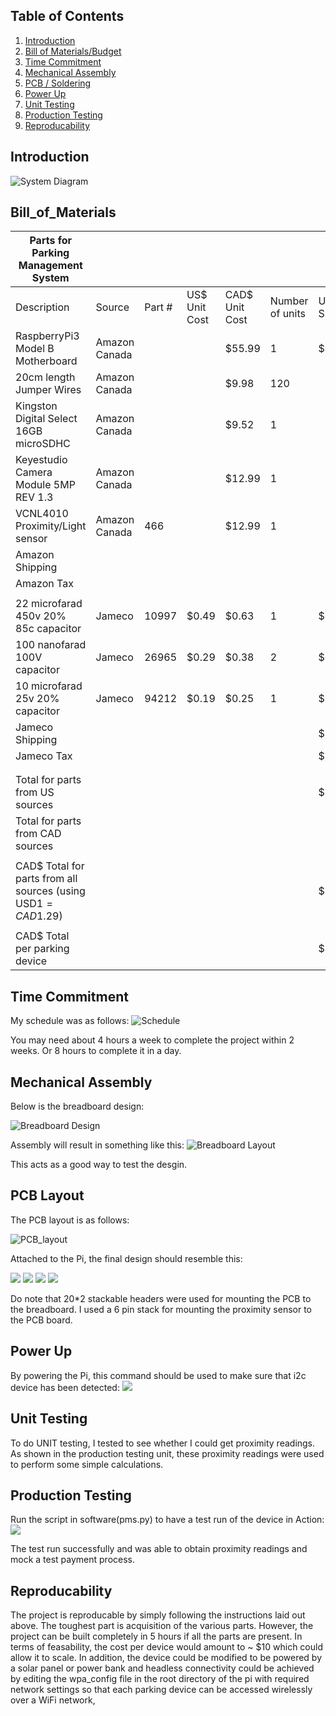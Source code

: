 
## Table of Contents
1. [Introduction](#introduction)
2. [Bill of Materials/Budget](#bill_of_materials)
3. [Time Commitment](#time_commitment)
4. [Mechanical Assembly](#mechanical_assembly)
5. [PCB / Soldering](#pcb_soldering)
6. [Power Up](#power_up)
7. [Unit Testing](#unit_testing)
8. [Production Testing](#production_testing)
9. [Reproducability](#reproduce)


## Introduction
![System Diagram](https://raw.githubusercontent.com/davista123/ParkingManagementSystem/master/documentation/sketch.png)


## Bill_of_Materials


| Parts for Parking Management System                          |               |        |               |                |                 |              |               |                                                                                                                 |          |   |
|--------------------------------------------------------------|---------------|--------|---------------|----------------|-----------------|--------------|---------------|-----------------------------------------------------------------------------------------------------------------|----------|---|
| Description                                                  | Source        | Part # | US$ Unit Cost | CAD$ Unit Cost | Number of units | US$ Subtotal | CAD$ Subtotal | Link                                                                                                            | Comments |   |
| RaspberryPi3 Model B Motherboard                             | Amazon Canada |        |               | $55.99         | 1               | $0.00        | $55.99        | https://www.amazon.ca/gp/product/B01CD5VC92/ref=oh_aui_detailpage_o01_s00?ie=UTF8&psc=1                         | None     |   |
| 20cm length Jumper Wires                                     | Amazon Canada |        |               | $9.98          | 120             |              | $9.98         | https://www.amazon.ca/gp/product/B01LZF1ZSZ/ref=oh_aui_detailpage_o00_s00?ie=UTF8&psc=1                         | None     |   |
| Kingston Digital Select 16GB microSDHC                       | Amazon Canada |        |               | $9.52          | 1               |              | $9.52         | https://www.amazon.ca/gp/product/B079H6PDCK/ref=oh_aui_detailpage_o00_s00?ie=UTF8&psc=1                         | None     |   |
| Keyestudio Camera Module 5MP REV 1.3                         | Amazon Canada |        |               | $12.99         | 1               |              | $12.99        | https://www.amazon.ca/gp/product/B073RCXGQS/ref=oh_aui_detailpage_o01_s00?ie=UTF8&psc=1                         | None     |   |
| VCNL4010 Proximity/Light sensor                              | Amazon Canada | 466    |               | $12.99         | 1               |              | $12.99        | https://www.amazon.ca/gp/product/B008AS328Q/ref=oh_aui_detailpage_o02_s00?ie=UTF8&psc=1                         | None     |   |
| Amazon Shipping                                              |               |        |               |                |                 |              | $16.98        |                                                                                                                 |          |   |
| Amazon Tax                                                   |               |        |               |                |                 |              | $11.56        |                                                                                                                 |          |   |
|                                                              |               |        |               |                |                 |              |               |                                                                                                                 |          |   |
| 22 microfarad 450v  20% 85c capacitor                        | Jameco        | 10997  | $0.49         | $0.63          | 1               | $0.49        | $0.63         | https://www.jameco.com/z/A22-50-Illinois-Capacitor-22-micro-F-50-VDC-85-deg-C-Electrolytic-Capacitor_10997.html | None     |   |
| 100 nanofarad 100V capacitor                                 | Jameco        | 26965  | $0.29         | $0.38          | 2               | $0.29        | $0.38         | https://www.jameco.com/z/MY-1--1-uF-100-Volt-Mylar-Capacitor_26956.html                                         | None     |   |
| 10 microfarad 25v 20% capacitor                              | Jameco        | 94212  | $0.19         | $0.25          | 1               | $0.19        | $0.25         | https://www.jameco.com/z/10UF-25V-4X5-R-10uF-25V-20-Radial-Capacitor-85C-4x5x1-5mm_94212.html                   | None     |   |
| Jameco Shipping                                              |               |        |               |                |                 | $20.74       | $26.85        |                                                                                                                 |          |   |
| Jameco Tax                                                   |               |        |               |                |                 | $7.99        | $10.35        |                                                                                                                 |          |   |
|                                                              |               |        |               |                |                 |              |               |                                                                                                                 |          |   |
|                                                              |               |        |               |                |                 |              |               |                                                                                                                 |          |   |
| Total for parts from US sources                              |               |        |               |                |                 | $29.70       |               |                                                                                                                 |          |   |
| Total for parts from CAD sources                             |               |        |               |                |                 |              | $168.47       |                                                                                                                 |          |   |
|                                                              |               |        |               |                |                 |              |               |                                                                                                                 |          |   |
| CAD$ Total for parts from all sources (using USD$1=CAD$1.29) |               |        |               |                |                 | $208.86      |               |                                                                                                                 |          |   |
|                                                              |               |        |               |                |                 |              |               |                                                                                                                 |          |   |
| CAD$ Total per parking device                                |               |        |               |                |                 | $10.44       |               |                                                                                                                 |          |   |


## Time Commitment

My schedule was as follows:
![Schedule](https://raw.githubusercontent.com/davista123/ParkingManagementSystem/master/documentation/project%20schedule.png)

You may need about 4 hours a week to complete the project within 2 weeks. Or 8 hours to complete it in a day.

## Mechanical Assembly

Below is the breadboard design:

![Breadboard Design](https://raw.githubusercontent.com/davista123/ParkingManagementSystem/master/documentation/breadboard_design.PNG)

Assembly will result in something like this:
![Breadboard Layout](https://raw.githubusercontent.com/davista123/ParkingManagementSystem/master/documentation/breadboard_3.PNG)

This acts as a good way to test the desgin.

## PCB Layout

The PCB layout is as follows:

![PCB_layout](https://raw.githubusercontent.com/davista123/ParkingManagementSystem/master/documentation/wiring_diagram_3_pcb.jpg)

Attached to the Pi, the final design should resemble this:

![](https://raw.githubusercontent.com/davista123/ParkingManagementSystem/master/documentation/20181113_124534.jpg)
![](https://raw.githubusercontent.com/davista123/ParkingManagementSystem/master/documentation/20181201_202217.jpg)
![](https://raw.githubusercontent.com/davista123/ParkingManagementSystem/master/documentation/20181201_202234.jpg)
![](https://raw.githubusercontent.com/davista123/ParkingManagementSystem/master/documentation/20181201_202301.jpg)

Do note that 20*2 stackable headers  were used for mounting the PCB to the breadboard. I used a 6 pin stack for mounting the proximity sensor to the PCB board.

## Power Up
By powering the Pi, this command should be used to make sure that i2c device has been detected:
![](https://raw.githubusercontent.com/davista123/ParkingManagementSystem/master/documentation/i2c_test.PNG)

## Unit Testing

To do UNIT testing, I tested to see whether I could get proximity readings. As shown in the production testing unit, these proximity readings were used to perform some simple calculations. 


## Production Testing

Run the script in software(pms.py) to have a test run of the device in Action:
![](https://raw.githubusercontent.com/davista123/ParkingManagementSystem/master/documentation/Capture.PNG)

The test run successfully and was able to obtain proximity readings and mock a test payment process.

## Reproducability

The project is reproducable by simply following the instructions laid out above. The toughest part is acquisition of the various parts. However, the project can be built completely in 5 hours if all the parts are present. In terms of feasability, the cost per device would amount to ~ $10 which could allow it to scale. In addition, the device could be modified to be powered by a solar panel or power bank and headless connectivity could be achieved by editing the wpa_config file in the root directory of the pi with required network settings so that each parking device can be accessed wirelessly over a WiFi network,

